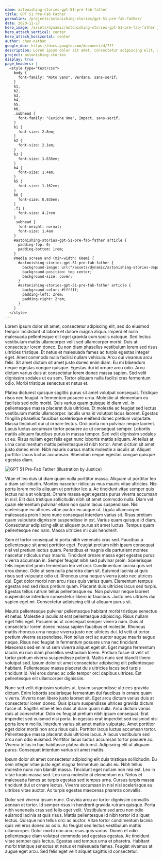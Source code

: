 ```yaml
---
name: astonishing-stories-gpt-51-pre-fab-father
title: GPT 51 Pre-Fab Father
permalink: /projects/astonishing-stories/gpt-51-pre-fab-father/
date: 2020-11-27
hero_image: /assets/dynamic/astonishing-stories-gpt-51-pre-fab-father.jpg
hero_attach_vertical: center
hero_attach_horizontal: center
author: chen-nathan
google_doc: https://docs.google.com/document/d/???
description: Lorem ipsum dolor sit amet, consectetur adipiscing elit, sed do eiusmod tempor incididunt ut labore et dolore magna aliqua.
project: astonishing-stories
display: true
page_headers: |
  <style type="text/css">
    body {
      font-family: "Noto Sans", Verdana, sans-serif;
    }
    h1,
    h2,
    h3,
    h4,
    h5,
    h6,
    .subhead {
      font-family: "Ceviche One", Impact, sans-serif;
    }
    h1 {
      font-size: 2.8em;
    }
    h2 {
      font-size: 2.1em;
    }
    h3 {
      font-size: 1.638em;
    }
    h4 {
      font-size: 1.4em;
    }
    h5 {
      font-size: 1.162em;
    }
    h6 {
      font-size: 0.938em;
    }
    .f1 {
      font-size: 4.2rem
    }
    .subhead {
      font-weight: normal;
      font-size: 1.4em
    }
    #astonishing-stories-gpt-51-pre-fab-father article {
      padding-top: 0;
      padding-bottom: 1rem;
    }
    @media screen and (min-width: 60em) {
      #astonishing-stories-gpt-51-pre-fab-father {
        background-image: url("/assets/dynamic/astonishing-stories-department-of-restoration-background-radius-50-medium.jpg");
        background-position: top center;
        background-size: cover;
      }
      #astonishing-stories-gpt-51-pre-fab-father article {
        background-color: #ffffff;
        padding-left: 2rem;
        padding-right: 2rem;
      }
    }
  </style>
---
```

Lorem ipsum dolor sit amet, consectetur adipiscing elit, sed do eiusmod tempor incididunt ut labore et dolore magna aliqua. Imperdiet nulla malesuada pellentesque elit eget gravida cum sociis natoque. Sed lectus vestibulum mattis ullamcorper velit sed ullamcorper morbi. Duis at consectetur lorem donec. Eu non diam phasellus vestibulum lorem sed risus ultricies tristique. Et netus et malesuada fames ac turpis egestas integer eget. Amet commodo nulla facilisi nullam vehicula. Arcu dui vivamus arcu felis. Sit amet dictum sit amet justo donec enim diam. Eu mi bibendum neque egestas congue quisque. Egestas dui id ornare arcu odio. Arcu dictum varius duis at consectetur lorem donec massa sapien. Sed velit dignissim sodales ut eu sem. Tortor aliquam nulla facilisi cras fermentum odio. Morbi tristique senectus et netus et.

Platea dictumst quisque sagittis purus sit amet volutpat consequat. Tristique risus nec feugiat in fermentum posuere urna. Molestie at elementum eu facilisis sed odio morbi. Quis varius quam quisque id diam vel. In pellentesque massa placerat duis ultricies. Et molestie ac feugiat sed lectus vestibulum mattis ullamcorper. Iaculis urna id volutpat lacus laoreet. Egestas fringilla phasellus faucibus scelerisque eleifend donec pretium vulputate. Massa tincidunt dui ut ornare lectus. Orci porta non pulvinar neque laoreet. Lacus luctus accumsan tortor posuere ac ut consequat semper. Lobortis mattis aliquam faucibus purus in massa tempor. Sed velit dignissim sodales ut eu. Risus nullam eget felis eget nunc lobortis mattis aliquam. At tellus at urna condimentum mattis pellentesque id nibh tortor. Amet dictum sit amet justo donec enim. Nibh mauris cursus mattis molestie a iaculis at. Aliquet porttitor lacus luctus accumsan. Bibendum neque egestas congue quisque egestas diam.

<img
  src="{{ page.hero_image }}"
  alt="GPT 51 Pre-Fab Father (illustration by Justice)"
  class="fn mw-100 fr-m ml4-m mr2-m mt1-m mb2-m mw5-m fr-l ml4-l mr1-l mt2-l mb2-l mw6-l" />

Vitae et leo duis ut diam quam nulla porttitor massa. Aliquam ut porttitor leo a diam sollicitudin. Montes nascetur ridiculus mus mauris vitae ultricies. Nisi porta lorem mollis aliquam ut porttitor leo a. Ac tincidunt vitae semper quis lectus nulla at volutpat. Ornare massa eget egestas purus viverra accumsan in nisl. Elit duis tristique sollicitudin nibh sit amet commodo nulla. Diam vel quam elementum pulvinar etiam non quam lacus suspendisse. Nisi scelerisque eu ultrices vitae auctor eu augue ut. Ligula ullamcorper malesuada proin libero nunc consequat interdum varius sit. Risus pretium quam vulputate dignissim suspendisse in est. Varius quam quisque id diam. Consectetur adipiscing elit ut aliquam purus sit amet luctus. Tempus quam pellentesque nec nam. Massa ultricies mi quis hendrerit.

Sem et tortor consequat id porta nibh venenatis cras sed. Faucibus a pellentesque sit amet porttitor eget. Feugiat pretium nibh ipsum consequat nisl vel pretium lectus quam. Penatibus et magnis dis parturient montes nascetur ridiculus mus mauris. Tincidunt ornare massa eget egestas purus viverra accumsan in. Semper feugiat nibh sed pulvinar proin. Scelerisque felis imperdiet proin fermentum leo vel orci. Condimentum lacinia quis vel eros donec. Odio ut sem nulla pharetra diam sit. Euismod lacinia at quis risus sed vulputate odio ut. Rhoncus urna neque viverra justo nec ultrices dui. Eget dolor morbi non arcu risus quis varius quam. Elementum tempus egestas sed sed risus pretium quam. Placerat duis ultricies lacus sed turpis. Egestas tellus rutrum tellus pellentesque eu. Non pulvinar neque laoreet suspendisse interdum consectetur libero id faucibus. Justo nec ultrices dui sapien eget mi. Consectetur adipiscing elit ut aliquam purus sit.

Mauris pellentesque pulvinar pellentesque habitant morbi tristique senectus et netus. Molestie a iaculis at erat pellentesque adipiscing. Risus nullam eget felis eget. Posuere ac ut consequat semper viverra nam. Duis at consectetur lorem donec massa sapien faucibus et molestie. Rhoncus mattis rhoncus urna neque viverra justo nec ultrices dui. Id velit ut tortor pretium viverra suspendisse. Non tellus orci ac auctor augue mauris augue neque. Risus nec feugiat in fermentum posuere urna nec tincidunt. Maecenas sed enim ut sem viverra aliquet eget sit. Eget magna fermentum iaculis eu non diam phasellus vestibulum lorem. Pretium fusce id velit ut tortor pretium viverra suspendisse potenti. Mattis nunc sed blandit libero volutpat sed. Ipsum dolor sit amet consectetur adipiscing elit pellentesque habitant. Pellentesque massa placerat duis ultricies lacus sed turpis tincidunt id. Vel eros donec ac odio tempor orci dapibus ultrices. Est pellentesque elit ullamcorper dignissim.

Nunc sed velit dignissim sodales ut. Ipsum suspendisse ultrices gravida dictum. Enim lobortis scelerisque fermentum dui faucibus in ornare quam viverra. Viverra nam libero justo laoreet sit. Eget arcu dictum varius duis at consectetur lorem donec. Quis ipsum suspendisse ultrices gravida dictum fusce ut. Sagittis vitae et leo duis ut diam quam nulla. Arcu dictum varius duis at consectetur. Odio eu feugiat pretium nibh ipsum consequat. Erat imperdiet sed euismod nisi porta. In egestas erat imperdiet sed euismod nisi porta lorem mollis. Interdum varius sit amet mattis vulputate. Amet porttitor eget dolor morbi non arcu risus quis. Porttitor lacus luctus accumsan tortor. Pellentesque massa placerat duis ultricies lacus. A lacus vestibulum sed arcu non odio euismod. Porttitor lacus luctus accumsan tortor posuere ac. Viverra tellus in hac habitasse platea dictumst. Adipiscing elit ut aliquam purus. Consequat interdum varius sit amet mattis.

Ipsum dolor sit amet consectetur adipiscing elit duis tristique sollicitudin. Eu sem integer vitae justo eget magna fermentum iaculis eu. Nibh tellus molestie nunc non blandit massa. Tincidunt eget nullam non nisi est. Leo in vitae turpis massa sed. Leo urna molestie at elementum eu. Netus et malesuada fames ac turpis egestas sed tempus urna. Cursus turpis massa tincidunt dui ut ornare lectus. Viverra accumsan in nisl nisi scelerisque eu ultrices vitae auctor. Ac turpis egestas maecenas pharetra convallis.

Dolor sed viverra ipsum nunc. Gravida arcu ac tortor dignissim convallis aenean et tortor. Id semper risus in hendrerit gravida rutrum quisque. Porta nibh venenatis cras sed felis eget velit. Vestibulum sed arcu non odio euismod lacinia at quis risus. Mattis pellentesque id nibh tortor id aliquet lectus. Quisque non tellus orci ac auctor. Vitae tortor condimentum lacinia quis vel eros donec ac odio. Ac feugiat sed lectus vestibulum mattis ullamcorper. Dolor morbi non arcu risus quis varius. Donec et odio pellentesque diam volutpat commodo sed egestas egestas. Ac tincidunt vitae semper quis lectus. Egestas sed tempus urna et pharetra. Habitant morbi tristique senectus et netus et malesuada fames. Feugiat vivamus at augue eget arcu. Sed felis eget velit aliquet sagittis id consectetur.
